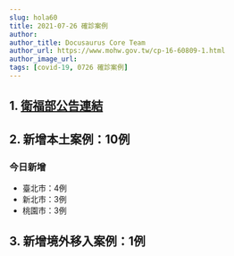 ```yaml
---
slug: hola60
title: 2021-07-26 確診案例
author: 
author_title: Docusaurus Core Team
author_url: https://www.mohw.gov.tw/cp-16-60809-1.html
author_image_url: 
tags: [covid-19, 0726 確診案例]
---
```


## 1. [衛福部公告連結](https://www.cdc.gov.tw/Bulletin/Detail/egbGFxLkDDPMoPvQjqvYKQ?typeid=9)

## 2. 新增本土案例：10例

### 今日新增
* 臺北市：4例
* 新北市：3例 
* 桃園市：3例

## 3. 新增境外移入案例：1例
